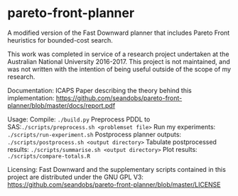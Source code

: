 # pareto-front-planner
A modified version of the Fast Downward planner that includes Pareto Front heuristics for bounded-cost search.

This work was completed in service of a research project undertaken at the Australian National University 2016-2017. This project is not maintained, and was not written with the intention of being useful outside of the scope of my research.

Documentation:
ICAPS Paper describing the theory behind this implementation: https://github.com/seandobs/pareto-front-planner/blob/master/docs/report.pdf

Usage:
Compile: `./build.py`
Preprocess PDDL to SAS:`./scripts/preprocess.sh <problemset file>`
Run my experiments: `./scripts/run-experiment.sh`
Postprocess planner outputs: `./scripts/postprocess.sh <output directory>`
Tabulate postprocessed results: `./scripts/summarise.sh <output directory>`
Plot results: `./scripts/compare-totals.R`

Licensing:
Fast Downward and the supplementary scripts contained in this project are distributed under the GNU GPL V3: https://github.com/seandobs/pareto-front-planner/blob/master/LICENSE
